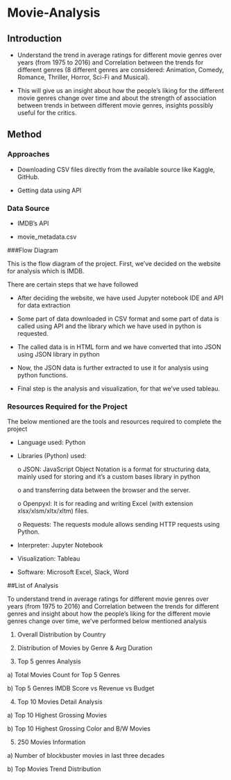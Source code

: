 # Movie-Analysis

## Introduction

- Understand the trend in average ratings for different movie genres over years (from 1975 to 2016) and Correlation between the trends for different genres (8 different genres are considered:
Animation, Comedy, Romance, Thriller, Horror, Sci-Fi and Musical).

- This will give us an insight about how the people’s liking for the different movie genres change over time and about the strength of association between trends in between different movie genres,
insights possibly useful for the critics.

## Method

### Approaches

- Downloading CSV files directly from the available source like Kaggle, GitHub.

- Getting data using API

### Data Source

- IMDB’s API

- movie_metadata.csv

###Flow Diagram

This is the flow diagram of the project. First, we’ve decided on the website for analysis which is IMDB.

There are certain steps that we have followed

- After deciding the website, we have used Jupyter notebook IDE and API for data extraction

- Some part of data downloaded in CSV format and some part of data is called using API and the library which we have used in python is requested.

- The called data is in HTML form and we have converted that into JSON using JSON library in python

- Now, the JSON data is further extracted to use it for analysis using python functions.

- Final step is the analysis and visualization, for that we’ve used tableau.

### Resources Required for the Project

The below mentioned are the tools and resources required to complete the project

- Language used: Python

- Libraries (Python) used:

  o JSON: JavaScript Object Notation is a format for structuring data, mainly used for storing and it’s a custom bases library in python
  
  o and transferring data between the browser and the server.

  o Openpyxl: It is for reading and writing Excel (with extension xlsx/xlsm/xltx/xltm) files.

  o Requests: The requests module allows sending HTTP requests using Python.

- Interpreter: Jupyter Notebook

- Visualization: Tableau

- Software: Microsoft Excel, Slack, Word

##List of Analysis

To understand trend in average ratings for different movie genres over years (from 1975 to 2016) and Correlation between the trends for different genres and insight about how the people’s liking for the
different movie genres change over time, we’ve performed below mentioned analysis

1) Overall Distribution by Country

2) Distribution of Movies by Genre & Avg Duration

3) Top 5 genres Analysis

  a) Total Movies Count for Top 5 Genres

  b) Top 5 Genres IMDB Score vs Revenue vs Budget

4) Top 10 Movies Detail Analysis

  a) Top 10 Highest Grossing Movies

  b) Top 10 Highest Grossing Color and B/W Movies

5) 250 Movies Information

  a) Number of blockbuster movies in last three decades

  b) Top Movies Trend Distribution
